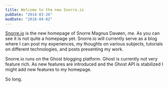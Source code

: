 ```yaml
---
title: Welcome to the new Snorre.io
pubDate: "2014-03-26"
modDate: "2018-04-02"
---
```


[Snorre.io](http://snorre.io) is the new homepage of Snorre Magnus Davøen, me. As you can see it is not quite a homepage yet. Snorre.io will currently serve as a blog where I can post my experiences, my thoughts on various subjects, tutorials on different technologies, and posts presenting my work.

Snorre.io runs on the Ghost blogging platform. Ghost is currently not very feature rich. As new features are introduced and the Ghost API is stabilized I might add new features to my homepage.

So long.
